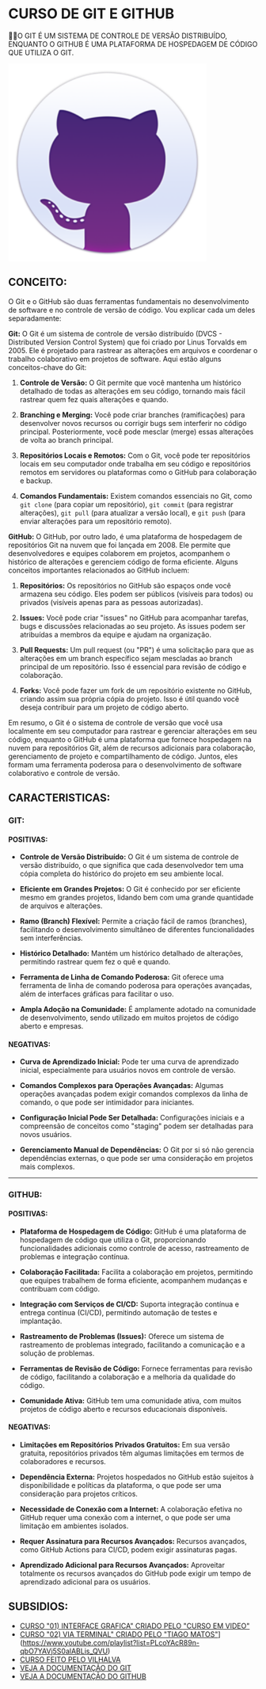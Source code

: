 # CURSO DE GIT E GITHUB
👨‍⚖️O GIT É UM SISTEMA DE CONTROLE DE VERSÃO DISTRIBUÍDO, ENQUANTO O GITHUB É UMA PLATAFORMA DE HOSPEDAGEM DE CÓDIGO QUE UTILIZA O GIT.

<img src="FOTO.png" align="center" width="400"> <br>

## CONCEITO:
O Git e o GitHub são duas ferramentas fundamentais no desenvolvimento de software e no controle de versão de código. Vou explicar cada um deles separadamente:

**Git:**
O Git é um sistema de controle de versão distribuído (DVCS - Distributed Version Control System) que foi criado por Linus Torvalds em 2005. Ele é projetado para rastrear as alterações em arquivos e coordenar o trabalho colaborativo em projetos de software. Aqui estão alguns conceitos-chave do Git:

1. **Controle de Versão:** O Git permite que você mantenha um histórico detalhado de todas as alterações em seu código, tornando mais fácil rastrear quem fez quais alterações e quando.

2. **Branching e Merging:** Você pode criar branches (ramificações) para desenvolver novos recursos ou corrigir bugs sem interferir no código principal. Posteriormente, você pode mesclar (merge) essas alterações de volta ao branch principal.

3. **Repositórios Locais e Remotos:** Com o Git, você pode ter repositórios locais em seu computador onde trabalha em seu código e repositórios remotos em servidores ou plataformas como o GitHub para colaboração e backup.

4. **Comandos Fundamentais:** Existem comandos essenciais no Git, como `git clone` (para copiar um repositório), `git commit` (para registrar alterações), `git pull` (para atualizar a versão local), e `git push` (para enviar alterações para um repositório remoto).

**GitHub:**
O GitHub, por outro lado, é uma plataforma de hospedagem de repositórios Git na nuvem que foi lançada em 2008. Ele permite que desenvolvedores e equipes colaborem em projetos, acompanhem o histórico de alterações e gerenciem código de forma eficiente. Alguns conceitos importantes relacionados ao GitHub incluem:

1. **Repositórios:** Os repositórios no GitHub são espaços onde você armazena seu código. Eles podem ser públicos (visíveis para todos) ou privados (visíveis apenas para as pessoas autorizadas).

2. **Issues:** Você pode criar "issues" no GitHub para acompanhar tarefas, bugs e discussões relacionadas ao seu projeto. As issues podem ser atribuídas a membros da equipe e ajudam na organização.

3. **Pull Requests:** Um pull request (ou "PR") é uma solicitação para que as alterações em um branch específico sejam mescladas ao branch principal de um repositório. Isso é essencial para revisão de código e colaboração.

4. **Forks:** Você pode fazer um fork de um repositório existente no GitHub, criando assim sua própria cópia do projeto. Isso é útil quando você deseja contribuir para um projeto de código aberto.

Em resumo, o Git é o sistema de controle de versão que você usa localmente em seu computador para rastrear e gerenciar alterações em seu código, enquanto o GitHub é uma plataforma que fornece hospedagem na nuvem para repositórios Git, além de recursos adicionais para colaboração, gerenciamento de projeto e compartilhamento de código. Juntos, eles formam uma ferramenta poderosa para o desenvolvimento de software colaborativo e controle de versão.

## CARACTERISTICAS:
### GIT:
#### POSITIVAS:
- **Controle de Versão Distribuído:** O Git é um sistema de controle de versão distribuído, o que significa que cada desenvolvedor tem uma cópia completa do histórico do projeto em seu ambiente local.

- **Eficiente em Grandes Projetos:** O Git é conhecido por ser eficiente mesmo em grandes projetos, lidando bem com uma grande quantidade de arquivos e alterações.

- **Ramo (Branch) Flexível:** Permite a criação fácil de ramos (branches), facilitando o desenvolvimento simultâneo de diferentes funcionalidades sem interferências.

- **Histórico Detalhado:** Mantém um histórico detalhado de alterações, permitindo rastrear quem fez o quê e quando.

- **Ferramenta de Linha de Comando Poderosa:** Git oferece uma ferramenta de linha de comando poderosa para operações avançadas, além de interfaces gráficas para facilitar o uso.

- **Ampla Adoção na Comunidade:** É amplamente adotado na comunidade de desenvolvimento, sendo utilizado em muitos projetos de código aberto e empresas.

#### NEGATIVAS:
- **Curva de Aprendizado Inicial:** Pode ter uma curva de aprendizado inicial, especialmente para usuários novos em controle de versão.

- **Comandos Complexos para Operações Avançadas:** Algumas operações avançadas podem exigir comandos complexos da linha de comando, o que pode ser intimidador para iniciantes.

- **Configuração Inicial Pode Ser Detalhada:** Configurações iniciais e a compreensão de conceitos como "staging" podem ser detalhadas para novos usuários.

- **Gerenciamento Manual de Dependências:** O Git por si só não gerencia dependências externas, o que pode ser uma consideração em projetos mais complexos.

---

### GITHUB:
#### POSITIVAS:
- **Plataforma de Hospedagem de Código:** GitHub é uma plataforma de hospedagem de código que utiliza o Git, proporcionando funcionalidades adicionais como controle de acesso, rastreamento de problemas e integração contínua.

- **Colaboração Facilitada:** Facilita a colaboração em projetos, permitindo que equipes trabalhem de forma eficiente, acompanhem mudanças e contribuam com código.

- **Integração com Serviços de CI/CD:** Suporta integração contínua e entrega contínua (CI/CD), permitindo automação de testes e implantação.

- **Rastreamento de Problemas (Issues):** Oferece um sistema de rastreamento de problemas integrado, facilitando a comunicação e a solução de problemas.

- **Ferramentas de Revisão de Código:** Fornece ferramentas para revisão de código, facilitando a colaboração e a melhoria da qualidade do código.

- **Comunidade Ativa:** GitHub tem uma comunidade ativa, com muitos projetos de código aberto e recursos educacionais disponíveis.

#### NEGATIVAS:
- **Limitações em Repositórios Privados Gratuitos:** Em sua versão gratuita, repositórios privados têm algumas limitações em termos de colaboradores e recursos.

- **Dependência Externa:** Projetos hospedados no GitHub estão sujeitos à disponibilidade e políticas da plataforma, o que pode ser uma consideração para projetos críticos.

- **Necessidade de Conexão com a Internet:** A colaboração efetiva no GitHub requer uma conexão com a internet, o que pode ser uma limitação em ambientes isolados.

- **Requer Assinatura para Recursos Avançados:** Recursos avançados, como GitHub Actions para CI/CD, podem exigir assinaturas pagas.

- **Aprendizado Adicional para Recursos Avançados:** Aproveitar totalmente os recursos avançados do GitHub pode exigir um tempo de aprendizado adicional para os usuários.

## SUBSIDIOS:
- [CURSO "01) INTERFACE GRAFICA" CRIADO PELO "CURSO EM VIDEO"](https://www.youtube.com/playlist?list=PLHz_AreHm4dm7ZULPAmadvNhH6vk9oNZA)
- [CURSO "02) VIA TERMINAL" CRIADO PELO "TIAGO MATOS"](https://img.shields.io/badge/-VIA%20TERMINAL-blueviolet)](https://www.youtube.com/playlist?list=PLcoYAcR89n-qbO7YAVj5S0alABLis_QVU)
- [CURSO FEITO PELO VILHALVA](https://github.com/VILHALVA)
- [VEJA A DOCUMENTAÇÃO DO GIT](https://git-scm.com/doc)
- [VEJA A DOCUMENTAÇÃO DO GITHUB](https://docs.github.com/pt)